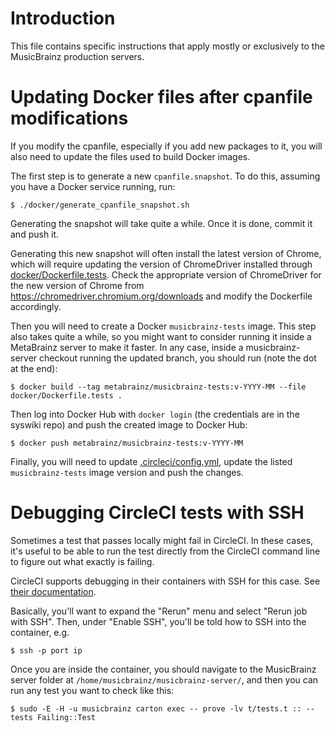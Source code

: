 
Introduction
============

This file contains specific instructions that apply mostly or exclusively
to the MusicBrainz production servers.

Updating Docker files after cpanfile modifications
=======

If you modify the cpanfile, especially if you add new packages to it,
you will also need to update the files used to build Docker images.

The first step is to generate a new `cpanfile.snapshot`. To do this, assuming
you have a Docker service running, run:

    $ ./docker/generate_cpanfile_snapshot.sh 

Generating the snapshot will take quite a while. Once it is done, commit it
and push it.

Generating this new snapshot will often install the latest version of Chrome,
which will require updating the version of ChromeDriver installed through
[docker/Dockerfile.tests](docker/Dockerfile.tests). Check the appropriate
version of ChromeDriver for the new version of Chrome from
https://chromedriver.chromium.org/downloads and modify the Dockerfile
accordingly.

Then you will need to create a Docker `musicbrainz-tests` image. This step
also takes quite a while, so you might want to consider running it inside a
MetaBrainz server to make it faster. In any case, inside a musicbrainz-server
checkout running the updated branch, you should run (note the dot at the end):

    $ docker build --tag metabrainz/musicbrainz-tests:v-YYYY-MM --file docker/Dockerfile.tests .

Then log into Docker Hub with `docker login` (the credentials are in the
syswiki repo) and push the created image to Docker Hub:

    $ docker push metabrainz/musicbrainz-tests:v-YYYY-MM

Finally, you will need to update [.circleci/config.yml](.circleci/config.yml),
update the listed `musicbrainz-tests` image version and push the changes.

Debugging CircleCI tests with SSH
=======

Sometimes a test that passes locally might fail in CircleCI. In these cases, it's useful
to be able to run the test directly from the CircleCI command line to figure out what
exactly is failing.

CircleCI supports debugging in their containers with SSH for this case. See
[their documentation](https://circleci.com/docs/2.0/ssh-access-jobs/).

Basically, you'll want to expand the "Rerun" menu and select "Rerun job with SSH".
Then, under "Enable SSH", you'll be told how to SSH into the container, e.g.

    $ ssh -p port ip

Once you are inside the container, you should navigate to the MusicBrainz server folder at
`/home/musicbrainz/musicbrainz-server/`, and then you can run any test you want to check like this:

    $ sudo -E -H -u musicbrainz carton exec -- prove -lv t/tests.t :: --tests Failing::Test
